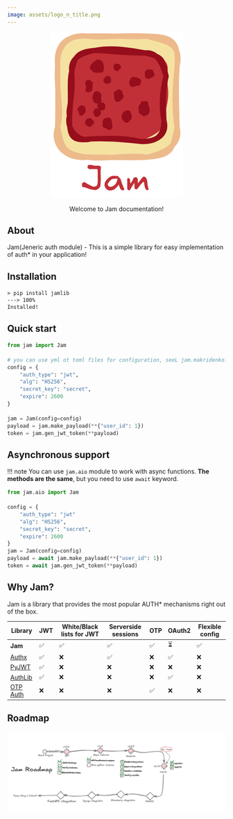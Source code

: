 ```yaml
---
image: assets/logo_n_title.png
---
```

<div style="text-align: center;">
    <img alt="logo" src="assets/loog_n_title.png" />
    <p>Welcome to Jam documentation!</p>
</div>

## About
Jam(Jeneric auth module) - This is a simple library for easy implementation
of auth* in your application!

## Installation
<!-- termynal -->
```
> pip install jamlib
---> 100%
Installed!
```

## Quick start
```python
from jam import Jam

# you can use yml ot toml files for configuration, seeL jam.makridenko.ru/config
config = {
    "auth_type": "jwt",
    "alg": "HS256",
    "secret_key": "secret",
    "expire": 2600
}

jam = Jam(config=config)
payload = jam.make_payload(**{"user_id": 1})
token = jam.gen_jwt_token(**payload)
```

## Asynchronous support
!!! note
    You can use `jam.aio` module to work with async functions. **The methods are the same**, but you need to use `await` keyword.


```python
from jam.aio import Jam

config = {
    "auth_type": "jwt"
    "alg": "HS256",
    "secret_key": "secret",
    "expire": 2600
}
jam = Jam(config=config)
payload = await jam.make_payload(**{"user_id": 1})
token = await jam.gen_jwt_token(**payload)
```

## Why Jam?
Jam is a library that provides the most popular AUTH* mechanisms right out of the box.

| Library                               | JWT | White/Black lists for JWT | Serverside sessions | OTP | OAuth2 | Flexible config |
|---------------------------------------|-----|---------------------------|--------------------|-----|--------|-------|
| **Jam**                               | ✅   | ✅                         | ✅                  | ✅   | ⏳      | ✅     |
| [Authx](https://authx.yezz.me/)       | ✅   |  ❌                       |  ✅                  | ❌   | ✅      | ❌     |
| [PyJWT](https://pyjwt.readthedocs.io) | ✅   | ❌                         | ❌                  | ❌   | ❌      | ❌     |
| [AuthLib](https://docs.authlib.org)   | ✅   | ❌                         | ❌                  | ❌  | ✅      | ❌     |
| [OTP Auth](https://otp.authlib.org/)  | ❌   | ❌                         | ❌                  | ✅   | ❌      | ❌     |


## Roadmap
![ROADMAP](assets/roadmap.png)
